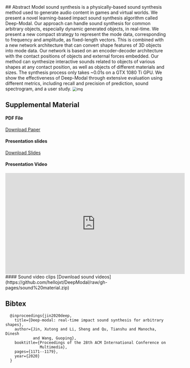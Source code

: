 <title> Deep-Modal: Real-Time Impact Sound Synthesis for Arbitrary Shapes </title>
## Abstract
Model sound synthesis is a physically-based sound synthesis method used to generate audio content in games and virtual worlds. We present a novel learning-based impact sound synthesis algorithm called Deep-Modal. Our approach can handle sound synthesis for common arbitrary objects, especially dynamic generated objects, in real-time. We present a new compact strategy to represent the mode data, corresponding to frequency and amplitude, as fixed-length vectors. This is combined with a new network architecture that can convert shape features of 3D objects into mode data. Our network is based on an encoder-decoder architecture with the contact positions of objects and external forces embedded. Our method can synthesize interactive sounds related to objects of various shapes at any contact position, as well as objects of different materials and sizes. The synthesis process only takes ~0.01s on a GTX 1080 Ti GPU. We show the effectiveness of Deep-Modal through extensive evaluation using different metrics, including recall and precision of prediction, sound spectrogram, and a user study.

<img src="https://dl.acm.org/cms/asset/2cfee9b1-8995-41db-8ecb-14a81bb4c074/3394171.3413572.key.jpg" alt="img" style="zoom:80%;" />


## Supplemental Material

#### PDF File
[Download Paper](https://dl.acm.org/doi/pdf/10.1145/3394171.3413572)
#### Presentation slides
[Download Slides](https://github.com/hellojxt/DeepModal/raw/gh-pages/presentation.pptx)
#### Presentation Video
<iframe width="560" height="315" src="https://www.youtube.com/embed/pc2pHj6t2Xk" frameborder="0" allow="accelerometer; autoplay; clipboard-write; encrypted-media; gyroscope; picture-in-picture" allowfullscreen></iframe>
#### Sound video clips
[Download sound videos](https://github.com/hellojxt/DeepModal/raw/gh-pages/sound%20material.zip)

## Bibtex
```
  @inproceedings{jin2020deep,
    title={Deep-modal: real-time impact sound synthesis for arbitrary shapes},
    author={Jin, Xutong and Li, Sheng and Qu, Tianshu and Manocha, Dinesh 
            and Wang, Guoping},
    booktitle={Proceedings of the 28th ACM International Conference on 
               Multimedia},
    pages={1171--1179},
    year={2020}
  }
```

